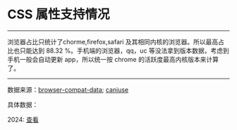 # CSS 属性支持情况

-----------
浏览器占比只统计了chorme,firefox,safari 及其相同内核的浏览器。所以最高占比也只能达到 88.32 %。手机端的浏览器，qq，uc 等没法拿到版本数据，考虑到手机一般会自动更新 app，所以统一按 chrome 的活跃度最高内核版本来计算了。

-----------

数据来源：[browser-compat-data](https://github.com/mdn/browser-compat-data);
[caniuse](https://github.com/Fyrd/caniuse)

具体数据：

2024: [查看](./dist/css属性占比-2024.md)
